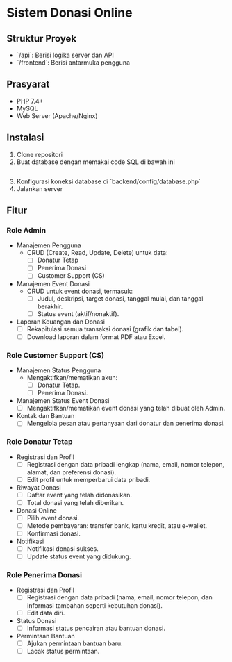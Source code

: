 # Sistem Donasi Online

## Struktur Proyek

- \`/api\`: Berisi logika server dan API
- \`/frontend\`: Berisi antarmuka pengguna

## Prasyarat

- PHP 7.4+
- MySQL
- Web Server (Apache/Nginx)

## Instalasi

1. Clone repositori
2. Buat database dengan memakai code SQL di bawah ini
   ```
   
   ```
3. Konfigurasi koneksi database di \`backend/config/database.php\`
4. Jalankan server

## Fitur

### Role Admin

- Manajemen Pengguna
  - CRUD (Create, Read, Update, Delete) untuk data:
    - [ ] Donatur Tetap
    - [ ] Penerima Donasi
    - [ ] Customer Support (CS)
- Manajemen Event Donasi
  - CRUD untuk event donasi, termasuk:
    - [ ] Judul, deskripsi, target donasi, tanggal mulai, dan tanggal berakhir.
    - [ ] Status event (aktif/nonaktif).
- Laporan Keuangan dan Donasi
  - [ ] Rekapitulasi semua transaksi donasi (grafik dan tabel).
  - [ ] Download laporan dalam format PDF atau Excel.

### Role Customer Support (CS)

- Manajemen Status Pengguna
  - Mengaktifkan/mematikan akun:
    - [ ] Donatur Tetap.
    - [ ] Penerima Donasi.
- Manajemen Status Event Donasi
  - [ ] Mengaktifkan/mematikan event donasi yang telah dibuat oleh Admin.
- Kontak dan Bantuan
  - [ ] Mengelola pesan atau pertanyaan dari donatur dan penerima donasi.

### Role Donatur Tetap

- Registrasi dan Profil
  - [ ] Registrasi dengan data pribadi lengkap (nama, email, nomor telepon, alamat, dan preferensi donasi).
  - [ ] Edit profil untuk memperbarui data pribadi.
- Riwayat Donasi
  - [ ] Daftar event yang telah didonasikan.
  - [ ] Total donasi yang telah diberikan.
- Donasi Online
  - [ ] Pilih event donasi.
  - [ ] Metode pembayaran: transfer bank, kartu kredit, atau e-wallet.
  - [ ] Konfirmasi donasi.
- Notifikasi
  - [ ] Notifikasi donasi sukses.
  - [ ] Update status event yang didukung.

### Role Penerima Donasi

- Registrasi dan Profil
  - [ ] Registrasi dengan data pribadi (nama, email, nomor telepon, dan informasi tambahan seperti kebutuhan donasi).
  - [ ] Edit data diri.
- Status Donasi
  - [ ] Informasi status pencairan atau bantuan donasi.
- Permintaan Bantuan
  - [ ] Ajukan permintaan bantuan baru.
  - [ ] Lacak status permintaan.
